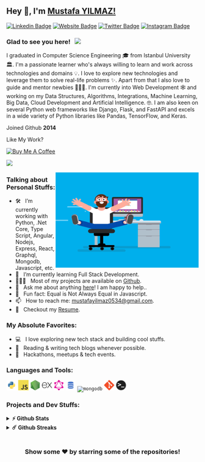## Hey 👋, I'm [Mustafa YILMAZ!](https://github.com/mstfylmz/)

[![Linkedin Badge](https://img.shields.io/badge/-LinkedIn-0e76a8?style=flat-square&logo=Linkedin&logoColor=white)](https://www.linkedin.com/in/mustafayilmaz0534/)
[![Website Badge](https://img.shields.io/badge/Website-3b5998?style=flat-square&logo=google-chrome&logoColor=white)](https://xn--mustafaylmaz-84b.com/)
[![Twitter Badge](https://img.shields.io/badge/-Twitter-00acee?style=flat-square&logo=Twitter&logoColor=white)](https://twitter.com/fthmstfylmz)
[![Instagram Badge](https://img.shields.io/badge/-Instagram-e4405f?style=flat-square&logo=Instagram&logoColor=white)](https://instagram.com/mustafayilmaz0534/) 

### Glad to see you here! &nbsp; ![](https://visitor-badge.glitch.me/badge?page_id=mstfylmz&style=flat-square&color=0088cc)

I graduated in Computer Science Engineering 🎓 from Istanbul University 🏛. I'm a passionate learner who's always willing to learn and work across technologies and domains 💡. I love to explore new technologies and leverage them to solve real-life problems ✨. Apart from that I also love to guide and mentor newbies 👨🏻‍💻. I'm currently into Web Development 🕸️ and working on my Data Structures, Algorithms, Integrations, Machine Learning, Big Data, Cloud Development and Artificial Intelligence. 🤓. I am also keen on several Python web frameworks like Django, Flask, and FastAPI and excels in a wide variety of Python libraries like Pandas, TensorFlow, and Keras. 

Joined Github **2014**

Like My Work?

<a href="https://www.buymeacoffee.com/mustafayilmaz?new=1" target="_blank"><img src="https://cdn.buymeacoffee.com/buttons/v2/default-yellow.png" alt="Buy Me A Coffee" height="60px" width="217px" ></a>

[![](https://gitwar.herokuapp.com/badge?username=mstfylmz&label=Gitwar%20Profile%20Score&style=for-the-badge&color=0088cc)](https://gitwar.herokuapp.com/)

<img align="right" height="250" width="375" alt="" src="https://raw.githubusercontent.com/mstfylmz/mstfylmz/master/gifs/coder.gif" />

### Talking about Personal Stuffs:

- 🛠 &nbsp; I’m currently working with Python, .Net Core, Type Script, Angular, Nodejs, Express, React, <br /> Graphql, Mongodb, Javascript, etc.
- 🚀 &nbsp; I’m currently learning Full Stack Development.
- 👨🏻‍💻 &nbsp; Most of my projects are available on [Github](https://github.com/mstfylmz).
- 💬 &nbsp; Ask me about anything [here](https://github.com/mstfylmz)! I am happy to help..
- 👾 &nbsp; Fun fact: Equal is Not Always Equal in Javascript.
- 📫 &nbsp; How to reach me: mustafayilmaz0534@gmail.com.
- 📝 &nbsp; Checkout my [Resume](https://github.com/mstfylmz/mustafayilmaz/blob/master/resume.pdf).

### My Absolute Favorites:

- 💻 &nbsp; I love exploring new tech stack and building cool stuffs.
- 📰 &nbsp; Reading & writing tech blogs whenever possible.
- 🍕 &nbsp; Hackathons, meetups & tech events.

### Languages and Tools:
 
<code><img height="27" src="https://raw.githubusercontent.com/github/explore/80688e429a7d4ef2fca1e82350fe8e3517d3494d/topics/python/python.png" alt="python"></code>
<code><img height="27" src="https://raw.githubusercontent.com/github/explore/80688e429a7d4ef2fca1e82350fe8e3517d3494d/topics/javascript/javascript.png" alt="javascript"></code>
<code><img height="27" src="https://raw.githubusercontent.com/github/explore/80688e429a7d4ef2fca1e82350fe8e3517d3494d/topics/nodejs/nodejs.png" alt="nodejs"></code>
<code><img height="27" src="https://raw.githubusercontent.com/devicons/devicon/master/icons/express/express-original.svg" alt="expressjs"></code> 
<code><img height="27" src="https://raw.githubusercontent.com/github/explore/80688e429a7d4ef2fca1e82350fe8e3517d3494d/topics/graphql/graphql.png" alt="graphql"></code>
<code><img height="27" src="https://raw.githubusercontent.com/github/explore/80688e429a7d4ef2fca1e82350fe8e3517d3494d/topics/sql/sql.png" alt="sql"></code>
<code><img height="27" src="https://encrypted-tbn0.gstatic.com/images?q=tbn%3AANd9GcSTTzPAw-55ssm1Im594xYZ9eRQu2JylrkYLg&usqp=CAU" alt="mongodb"></code>
<code><img height="27" src="https://raw.githubusercontent.com/devicons/devicon/master/icons/git/git-original.svg" alt="git"></code>
<code><img height="27" src="https://raw.githubusercontent.com/github/explore/80688e429a7d4ef2fca1e82350fe8e3517d3494d/topics/terminal/terminal.png" alt="terminal"></code>

<!--
<code><img height="25" src="https://raw.githubusercontent.com/github/explore/80688e429a7d4ef2fca1e82350fe8e3517d3494d/topics/sass/sass.png" alt="sass"></code>
-->

### Projects and Dev Stuffs:

<details>	
  <summary><b>⚡ Github Stats</b></summary>

  <br />
  <img height="180em" src="https://github-readme-stats.vercel.app/api?username=mstfylmz&show_icons=true&hide_border=true&&count_private=true&include_all_commits=true" />
  <img height="180em" src="https://github-readme-stats.vercel.app/api/top-langs/?username=mstfylmz&exclude_repo=KNN-Image-Classification&show_icons=true&hide_border=true&layout=compact&langs_count=8"/>
</details>

<details>	
  <summary><b>☄️ Github Streaks</b></summary>

  <br />
  <img height="180em" src="https://github-readme-streak-stats.herokuapp.com/?user=mstfylmz&hide_border=true" />
</details>
 
#

<div align="center">

### Show some ❤️ by starring some of the repositories!

</div>
